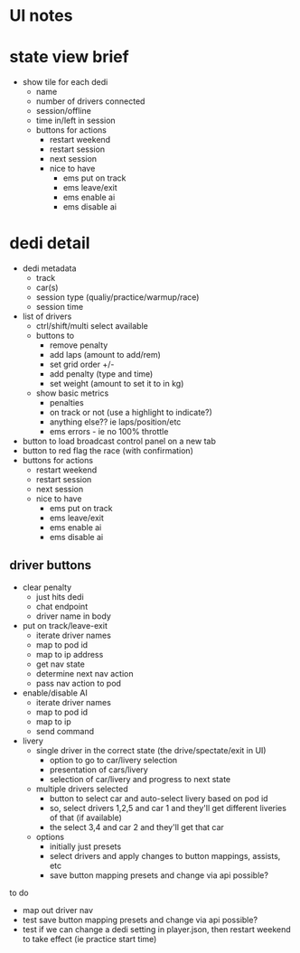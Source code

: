 # UI notes

# state view brief
- show tile for each dedi
  - name
  - number of drivers connected
  - session/offline
  - time in/left in session
  - buttons for actions
    - restart weekend
    - restart session
    - next session
    - nice to have
      - ems put on track
      - ems leave/exit
      - ems enable ai
      - ems disable ai

# dedi detail
- dedi metadata
  - track
  - car(s)
  - session type (qualiy/practice/warmup/race)
  - session time
- list of drivers
  - ctrl/shift/multi select available
  - buttons to
    - remove penalty
    - add laps (amount to add/rem)
    - set grid order +/-
    - add penalty (type and time)
    - set weight (amount to set it to in kg)
  - show basic metrics
    - penalties
    - on track or not (use a highlight to indicate?)
    - anything else?? ie laps/position/etc
    - ems errors - ie no 100% throttle
- button to load broadcast control panel on a new tab
- button to red flag the race (with confirmation)
- buttons for actions
  - restart weekend
  - restart session
  - next session
  - nice to have
    - ems put on track
    - ems leave/exit
    - ems enable ai
    - ems disable ai




## driver buttons
- clear penalty
  - just hits dedi
  - chat endpoint
  - driver name in body
- put on track/leave-exit
  - iterate driver names
  - map to pod id
  - map to ip address
  - get nav state
  - determine next nav action
  - pass nav action to pod
- enable/disable AI
  - iterate driver names
  - map to pod id
  - map to ip
  - send command
- livery
  - single driver in the correct state (the drive/spectate/exit in UI)
    - option to go to car/livery selection
    - presentation of cars/livery
    - selection of car/livery and progress to next state
  - multiple drivers selected
    - button to select car and auto-select livery based on pod id
    - so, select drivers 1,2,5 and car 1 and they'll get different liveries of that (if available)
    - the select 3,4 and car 2 and they'll get that car
  - options
    - initially just presets
    - select drivers and apply changes to button mappings, assists, etc
    - save button mapping presets and change via api possible?


to do
- map out driver nav
- test save button mapping presets and change via api possible?
- test if we can change a dedi setting in player.json, then restart weekend to take effect (ie practice start time)